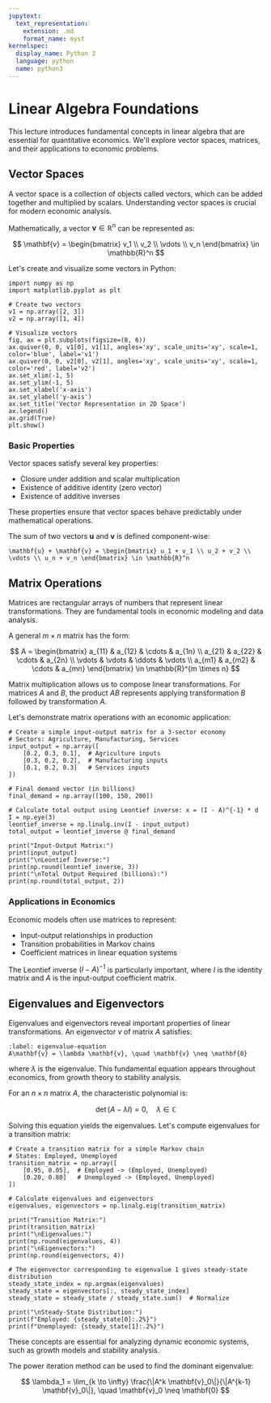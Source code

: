 ```yaml
---
jupytext:
  text_representation:
    extension: .md
    format_name: myst
kernelspec:
  display_name: Python 3
  language: python
  name: python3
---
```


# Linear Algebra Foundations

This lecture introduces fundamental concepts in linear algebra that are essential for quantitative economics. We'll explore vector spaces, matrices, and their applications to economic problems.

## Vector Spaces

A vector space is a collection of objects called vectors, which can be added together and multiplied by scalars. Understanding vector spaces is crucial for modern economic analysis.

Mathematically, a vector $\mathbf{v} \in \mathbb{R}^n$ can be represented as:

$$
\mathbf{v} = \begin{bmatrix} v_1 \\ v_2 \\ \vdots \\ v_n \end{bmatrix} \in \mathbb{R}^n
$$

Let's create and visualize some vectors in Python:

```{code-cell} python
import numpy as np
import matplotlib.pyplot as plt

# Create two vectors
v1 = np.array([2, 3])
v2 = np.array([1, 4])

# Visualize vectors
fig, ax = plt.subplots(figsize=(8, 6))
ax.quiver(0, 0, v1[0], v1[1], angles='xy', scale_units='xy', scale=1, color='blue', label='v1')
ax.quiver(0, 0, v2[0], v2[1], angles='xy', scale_units='xy', scale=1, color='red', label='v2')
ax.set_xlim(-1, 5)
ax.set_ylim(-1, 5)
ax.set_xlabel('x-axis')
ax.set_ylabel('y-axis')
ax.set_title('Vector Representation in 2D Space')
ax.legend()
ax.grid(True)
plt.show()
```

### Basic Properties

Vector spaces satisfy several key properties:
- Closure under addition and scalar multiplication
- Existence of additive identity (zero vector)
- Existence of additive inverses

These properties ensure that vector spaces behave predictably under mathematical operations.

The sum of two vectors $\mathbf{u}$ and $\mathbf{v}$ is defined component-wise:

```{math}
\mathbf{u} + \mathbf{v} = \begin{bmatrix} u_1 + v_1 \\ u_2 + v_2 \\ \vdots \\ u_n + v_n \end{bmatrix} \in \mathbb{R}^n
```

## Matrix Operations

Matrices are rectangular arrays of numbers that represent linear transformations. They are fundamental tools in economic modeling and data analysis.

A general $m \times n$ matrix has the form:

$$
A = \begin{bmatrix}
a_{11} & a_{12} & \cdots & a_{1n} \\
a_{21} & a_{22} & \cdots & a_{2n} \\
\vdots & \vdots & \ddots & \vdots \\
a_{m1} & a_{m2} & \cdots & a_{mn}
\end{bmatrix} \in \mathbb{R}^{m \times n}
$$

Matrix multiplication allows us to compose linear transformations. For matrices $A$ and $B$, the product $AB$ represents applying transformation $B$ followed by transformation $A$.

Let's demonstrate matrix operations with an economic application:

```{code-cell} python
# Create a simple input-output matrix for a 3-sector economy
# Sectors: Agriculture, Manufacturing, Services
input_output = np.array([
    [0.2, 0.3, 0.1],  # Agriculture inputs
    [0.3, 0.2, 0.2],  # Manufacturing inputs
    [0.1, 0.2, 0.3]   # Services inputs
])

# Final demand vector (in billions)
final_demand = np.array([100, 150, 200])

# Calculate total output using Leontief inverse: x = (I - A)^{-1} * d
I = np.eye(3)
leontief_inverse = np.linalg.inv(I - input_output)
total_output = leontief_inverse @ final_demand

print("Input-Output Matrix:")
print(input_output)
print("\nLeontief Inverse:")
print(np.round(leontief_inverse, 3))
print("\nTotal Output Required (billions):")
print(np.round(total_output, 2))
```

### Applications in Economics

Economic models often use matrices to represent:
- Input-output relationships in production
- Transition probabilities in Markov chains
- Coefficient matrices in linear equation systems

The Leontief inverse $(I - A)^{-1}$ is particularly important, where $I$ is the identity matrix and $A$ is the input-output coefficient matrix.

## Eigenvalues and Eigenvectors

Eigenvalues and eigenvectors reveal important properties of linear transformations. An eigenvector $v$ of matrix $A$ satisfies:

```{math}
:label: eigenvalue-equation
A\mathbf{v} = \lambda \mathbf{v}, \quad \mathbf{v} \neq \mathbf{0}
```

where $\lambda$ is the eigenvalue. This fundamental equation appears throughout economics, from growth theory to stability analysis.

For an $n \times n$ matrix $A$, the characteristic polynomial is:

$$
\det(A - \lambda I) = 0, \quad \lambda \in \mathbb{C}
$$

Solving this equation yields the eigenvalues. Let's compute eigenvalues for a transition matrix:

```{code-cell} python
# Create a transition matrix for a simple Markov chain
# States: Employed, Unemployed
transition_matrix = np.array([
    [0.95, 0.05],  # Employed -> (Employed, Unemployed)
    [0.20, 0.80]   # Unemployed -> (Employed, Unemployed)
])

# Calculate eigenvalues and eigenvectors
eigenvalues, eigenvectors = np.linalg.eig(transition_matrix)

print("Transition Matrix:")
print(transition_matrix)
print("\nEigenvalues:")
print(np.round(eigenvalues, 4))
print("\nEigenvectors:")
print(np.round(eigenvectors, 4))

# The eigenvector corresponding to eigenvalue 1 gives steady-state distribution
steady_state_index = np.argmax(eigenvalues)
steady_state = eigenvectors[:, steady_state_index]
steady_state = steady_state / steady_state.sum()  # Normalize

print("\nSteady-State Distribution:")
print(f"Employed: {steady_state[0]:.2%}")
print(f"Unemployed: {steady_state[1]:.2%}")
```

These concepts are essential for analyzing dynamic economic systems, such as growth models and stability analysis.

The power iteration method can be used to find the dominant eigenvalue:

$$
\lambda_1 = \lim_{k \to \infty} \frac{\|A^k \mathbf{v}_0\|}{\|A^{k-1} \mathbf{v}_0\|}, \quad \mathbf{v}_0 \neq \mathbf{0}
$$
